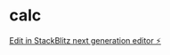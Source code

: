 # calc

[Edit in StackBlitz next generation editor ⚡️](https://stackblitz.com/~/github.com/Annkahoro/calc)